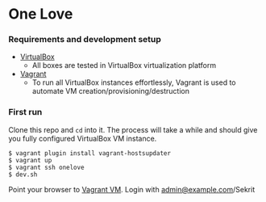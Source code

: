 One Love
========

### Requirements and development setup
- [VirtualBox](https://www.virtualbox.org/)
  - All boxes are tested in VirtualBox virtualization platform
- [Vagrant](http://www.vagrantup.com/)
  - To run all VirtualBox instances effortlessly, Vagrant is used to automate
    VM creation/provisioning/destruction

### First run
Clone this repo and `cd` into it. The process will take a while and should give
you fully configured VirtualBox VM instance.

    $ vagrant plugin install vagrant-hostsupdater
    $ vagrant up
    $ vagrant ssh onelove
    $ dev.sh

Point your browser to [Vagrant VM](http://onelove.vagrant:8080/).
Login with admin@example.com/Sekrit
